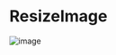 # ResizeImage

![image](https://github.com/argyleink/argyleink/raw/master/argyleink-sm2.gif?raw=true)
